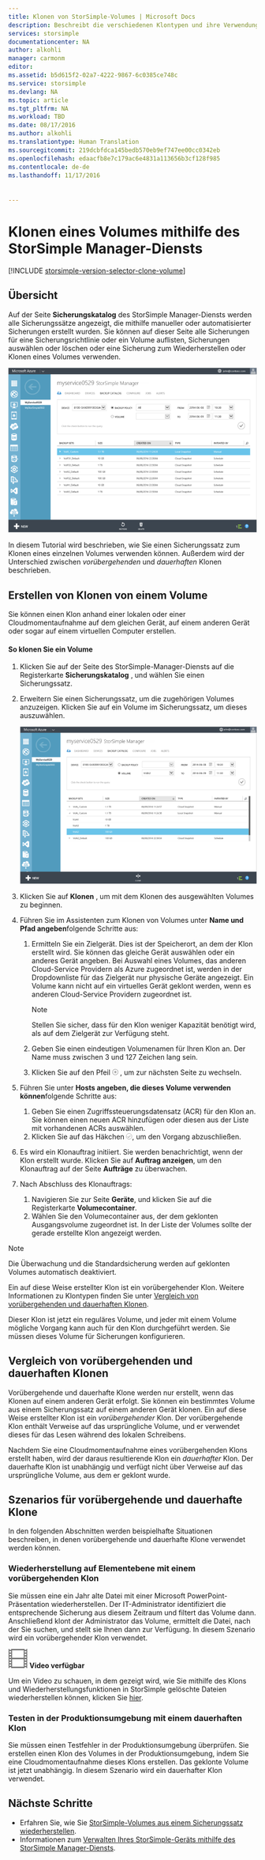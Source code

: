 ```yaml
---
title: Klonen von StorSimple-Volumes | Microsoft Docs
description: Beschreibt die verschiedenen Klontypen und ihre Verwendung und wie Sie mit einem Sicherungssatz ein einzelnes Volume klonen.
services: storsimple
documentationcenter: NA
author: alkohli
manager: carmonm
editor: 
ms.assetid: b5d615f2-02a7-4222-9867-6c0385ce748c
ms.service: storsimple
ms.devlang: NA
ms.topic: article
ms.tgt_pltfrm: NA
ms.workload: TBD
ms.date: 08/17/2016
ms.author: alkohli
ms.translationtype: Human Translation
ms.sourcegitcommit: 219dcbfdca145bedb570eb9ef747ee00cc0342eb
ms.openlocfilehash: edaacfb8e7c179ac6e4831a113656b3cf128f985
ms.contentlocale: de-de
ms.lasthandoff: 11/17/2016


---
```

# <a name="use-the-storsimple-manager-service-to-clone-a-volume"></a>Klonen eines Volumes mithilfe des StorSimple Manager-Diensts
[!INCLUDE [storsimple-version-selector-clone-volume](../../includes/storsimple-version-selector-clone-volume.md)]

## <a name="overview"></a>Übersicht
Auf der Seite **Sicherungskatalog** des StorSimple Manager-Diensts werden alle Sicherungssätze angezeigt, die mithilfe manueller oder automatisierter Sicherungen erstellt wurden. Sie können auf dieser Seite alle Sicherungen für eine Sicherungsrichtlinie oder ein Volume auflisten, Sicherungen auswählen oder löschen oder eine Sicherung zum Wiederherstellen oder Klonen eines Volumes verwenden.

![Seite "Sicherungskatalog"](./media/storsimple-clone-volume/HCS_BackupCatalog.png)  

In diesem Tutorial wird beschrieben, wie Sie einen Sicherungssatz zum Klonen eines einzelnen Volumes verwenden können. Außerdem wird der Unterschied zwischen *vorübergehenden* und *dauerhaften* Klonen beschrieben. 

## <a name="create-a-clone-of-a-volume"></a>Erstellen von Klonen von einem Volume
Sie können einen Klon anhand einer lokalen oder einer Cloudmomentaufnahme auf dem gleichen Gerät, auf einem anderen Gerät oder sogar auf einem virtuellen Computer erstellen.

#### <a name="to-clone-a-volume"></a>So klonen Sie ein Volume
1. Klicken Sie auf der Seite des StorSimple-Manager-Diensts auf die Registerkarte **Sicherungskatalog** , und wählen Sie einen Sicherungssatz.
2. Erweitern Sie einen Sicherungssatz, um die zugehörigen Volumes anzuzeigen. Klicken Sie auf ein Volume im Sicherungssatz, um dieses auszuwählen.
   
     ![Volume klonen](./media/storsimple-clone-volume/HCS_Clone.png) 
3. Klicken Sie auf **Klonen** , um mit dem Klonen des ausgewählten Volumes zu beginnen.
4. Führen Sie im Assistenten zum Klonen von Volumes unter **Name und Pfad angeben**folgende Schritte aus:
   
   1. Ermitteln Sie ein Zielgerät. Dies ist der Speicherort, an dem der Klon erstellt wird. Sie können das gleiche Gerät auswählen oder ein anderes Gerät angeben. Bei Auswahl eines Volumes, das anderen Cloud-Service Providern als Azure zugeordnet ist, werden in der Dropdownliste für das Zielgerät nur physische Geräte angezeigt. Ein Volume kann nicht auf ein virtuelles Gerät geklont werden, wenn es anderen Cloud-Service Providern zugeordnet ist.
      
      > [!NOTE]
      > Stellen Sie sicher, dass für den Klon weniger Kapazität benötigt wird, als auf dem Zielgerät zur Verfügung steht.
      > 
      > 
   2. Geben Sie einen eindeutigen Volumenamen für Ihren Klon an. Der Name muss zwischen 3 und 127 Zeichen lang sein.
   3. Klicken Sie auf den Pfeil  ![Pfeilsymbol](./media/storsimple-clone-volume/HCS_ArrowIcon.png) , um zur nächsten Seite zu wechseln.
5. Führen Sie unter **Hosts angeben, die dieses Volume verwenden können**folgende Schritte aus:
   
   1. Geben Sie einen Zugriffssteuerungsdatensatz (ACR) für den Klon an. Sie können einen neuen ACR hinzufügen oder diesen aus der Liste mit vorhandenen ACRs auswählen.
   2. Klicken Sie auf das Häkchen  ![Häkchensymbol](./media/storsimple-clone-volume/HCS_CheckIcon.png), um den Vorgang abzuschließen.
6. Es wird ein Klonauftrag initiiert. Sie werden benachrichtigt, wenn der Klon erstellt wurde. Klicken Sie auf **Auftrag anzeigen**, um den Klonauftrag auf der Seite **Aufträge** zu überwachen.
7. Nach Abschluss des Klonauftrags:
   
   1. Navigieren Sie zur Seite **Geräte**, und klicken Sie auf die Registerkarte **Volumecontainer**. 
   2. Wählen Sie den Volumecontainer aus, der dem geklonten Ausgangsvolume zugeordnet ist. In der Liste der Volumes sollte der gerade erstellte Klon angezeigt werden.

> [!NOTE]
> Die Überwachung und die Standardsicherung werden auf geklonten Volumes automatisch deaktiviert.
> 
> 

Ein auf diese Weise erstellter Klon ist ein vorübergehender Klon. Weitere Informationen zu Klontypen finden Sie unter [Vergleich von vorübergehenden und dauerhaften Klonen](#transient-vs.-permanent-clones).

Dieser Klon ist jetzt ein reguläres Volume, und jeder mit einem Volume mögliche Vorgang kann auch für den Klon durchgeführt werden. Sie müssen dieses Volume für Sicherungen konfigurieren.

## <a name="transient-vs-permanent-clones"></a>Vergleich von vorübergehenden und dauerhaften Klonen
Vorübergehende und dauerhafte Klone werden nur erstellt, wenn das Klonen auf einem anderen Gerät erfolgt. Sie können ein bestimmtes Volume aus einem Sicherungssatz auf einem anderen Gerät klonen. Ein auf diese Weise erstellter Klon ist ein *vorübergehender* Klon. Der vorübergehende Klon enthält Verweise auf das ursprüngliche Volume, und er verwendet dieses für das Lesen während des lokalen Schreibens. 

Nachdem Sie eine Cloudmomentaufnahme eines vorübergehenden Klons erstellt haben, wird der daraus resultierende Klon ein *dauerhafter* Klon. Der dauerhafte Klon ist unabhängig und verfügt nicht über Verweise auf das ursprüngliche Volume, aus dem er geklont wurde.  

## <a name="scenarios-for-transient-and-permanent-clones"></a>Szenarios für vorübergehende und dauerhafte Klone
In den folgenden Abschnitten werden beispielhafte Situationen beschreiben, in denen vorübergehende und dauerhafte Klone verwendet werden können.

### <a name="item-level-recovery-with-a-transient-clone"></a>Wiederherstellung auf Elementebene mit einem vorübergehenden Klon
Sie müssen eine ein Jahr alte Datei mit einer Microsoft PowerPoint-Präsentation wiederherstellen. Der IT-Administrator identifiziert die entsprechende Sicherung aus diesem Zeitraum und filtert das Volume dann. Anschließend klont der Administrator das Volume, ermittelt die Datei, nach der Sie suchen, und stellt sie Ihnen dann zur Verfügung. In diesem Szenario wird ein vorübergehender Klon verwendet. 

![Video verfügbar](./media/storsimple-clone-volume/Video_icon.png) **Video verfügbar**

Um ein Video zu schauen, in dem gezeigt wird, wie Sie mithilfe des Klons und Wiederherstellungsfunktionen in StorSimple gelöschte Dateien wiederherstellen können, klicken Sie [hier](https://azure.microsoft.com/documentation/videos/storsimple-recover-deleted-files-with-storsimple/).

### <a name="testing-in-the-production-environment-with-a-permanent-clone"></a>Testen in der Produktionsumgebung mit einem dauerhaften Klon
Sie müssen einen Testfehler in der Produktionsumgebung überprüfen. Sie erstellen einen Klon des Volumes in der Produktionsumgebung, indem Sie eine Cloudmomentaufnahme dieses Klons erstellen. Das geklonte Volume ist jetzt unabhängig. In diesem Szenario wird ein dauerhafter Klon verwendet.

## <a name="next-steps"></a>Nächste Schritte
* Erfahren Sie, wie Sie [StorSimple-Volumes aus einem Sicherungssatz wiederherstellen](storsimple-restore-from-backup-set.md).
* Informationen zum [Verwalten Ihres StorSimple-Geräts mithilfe des StorSimple Manager-Diensts](storsimple-manager-service-administration.md).



